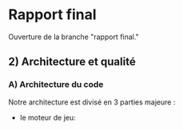 # Rapport final
Ouverture de la branche "rapport final."

## 2) Architecture et qualité
### A) Architecture du code
Notre architecture est divisé en 3 parties majeure :
*  le moteur de jeu:
